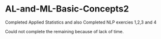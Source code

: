# AL-and-ML-Basic-Concepts2

Completed Applied Statistics and also
Completed NLP exercies 1,2,3 and 4

Could not complete the remaining because of lack of time.

